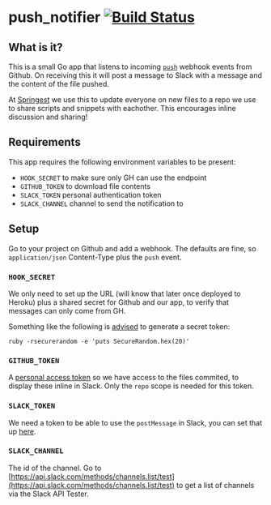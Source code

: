 # push_notifier [![Build Status](https://drone.io/github.com/bittersweet/push_notifier/status.png)](https://drone.io/github.com/bittersweet/push_notifier/latest)

## What is it?

This is a small Go app that listens to incoming
[`push`](https://developer.github.com/v3/activity/events/types/#pushevent)
webhook events from Github. On receiving this it will post a message to Slack
with a message and the content of the file pushed.

At [Springest](github.com/springest/) we use this to update everyone on new
files to a repo we use to share scripts and snippets with eachother.
This encourages inline discussion and sharing!

## Requirements

This app requires the following environment variables to be present:

* `HOOK_SECRET` to make sure only GH can use the endpoint
* `GITHUB_TOKEN` to download file contents
* `SLACK_TOKEN` personal authentication token
* `SLACK_CHANNEL` channel to send the notification to

## Setup

Go to your project on Github and add a webhook. The defaults are fine, so
`application/json` Content-Type plus the `push` event.

### `HOOK_SECRET`

We only need to set up the URL (will know that later once deployed to Heroku)
plus a shared secret for Github and our app, to verify that messages can only
come from GH.

Something like the following is
[advised](https://developer.github.com/webhooks/securing/)
to generate a secret token:

`ruby -rsecurerandom -e 'puts SecureRandom.hex(20)'`

### `GITHUB_TOKEN`

A [personal access token](https://github.com/settings/tokens) so we have access
to the files commited, to display these inline in Slack. Only the `repo` scope
is needed for this token.

### `SLACK_TOKEN`

We need a token to be able to use the `postMessage` in Slack, you can set that
up [here](https://api.slack.com/web).

### `SLACK_CHANNEL`

The id of the channel. Go to
[https://api.slack.com/methods/channels.list/test](https://api.slack.com/methods/channels.list/test)
to get a list of channels via the Slack API Tester.
